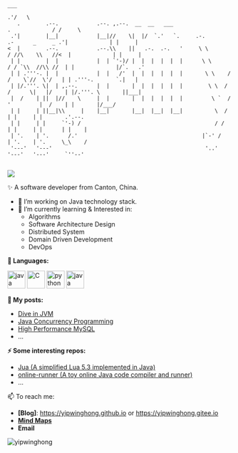 ```
                                                                                                        
                                                                                                            ___   
                                                                                                         .'/   \  
   .        .--.            .--. ,.--.  __  __   ___                                      .             / /     \ 
 .'|        |__|            |__|//    \|  |/  `.'   `.     .-.          .-      _     _ .'|             | |     | 
<  |        .--.            .--.\\    ||   .-.  .-.   '     \ \        / //\    \\   //<  |             | |     | 
 | |        |  |            |  | `'-)/ |  |  |  |  |  |      \ \      / / `\\  //\\ //  | |             |/`.   .' 
 | | .'''-. |  |            |  |   /'  |  |  |  |  |  |       \ \    / /    \`//  \'/   | | .'''-.       `.|   |  
 | |/.'''. \|  | ,.--.      |  |       |  |  |  |  |  |        \ \  / /      \|   |/    | |/.'''. \       ||___|  
 |  /    | ||  |//    \     |  |       |  |  |  |  |  |         \ `  /        '         |  /    | |       |/___/  
 | |     | ||__|\\     |    |__|       |__|  |__|  |__|          \  /                   | |     | |       .'.--.  
 | |     | |     `'-) /                                          / /                    | |     | |      | |    | 
 | '.    | '.      /.'                                       |`-' /                     | '.    | '.     \_\    / 
 '---'   '---'                                                '..'                      '---'   '---'     `''--'  
                                                                                                        
```
<div>

   <img src="https://pronoun.cyou/x/y?subject=He&object=Him&height=20"> 


✨ A software developer from Canton, China.
- 🔭 I’m working on Java technology stack.
- 🌱 I’m currently learning & Interested in: 
  - Algorithms
  - Software Architecture Design
  - Distributed System
  - Domain Driven Development
  - DevOps

**🌈 Languages:** 
<p align="left">
<img src="https://www.vectorlogo.zone/logos/java/java-icon.svg" alt="java" width="40" height="40"/>
<img src="https://ywh-oss.oss-cn-shenzhen.aliyuncs.com/C-lang.svg" alt="C" width="40" />
<img src="https://www.vectorlogo.zone/logos/python/python-icon.svg" alt="python" width="40" height="40"/>
<img src="https://www.vectorlogo.zone/logos/lua/lua-icon.svg" alt="java" width="40" height="40"/>
</p>

**📝 My posts:**
- [Dive in JVM](https://www.processon.com/view/5c8f9682e4b09a16b9a6ec93#map)
- [Java Concurrency Programming](https://www.processon.com/view/5c8f80cce4b0ab74ecdc6f12#map)
- [High Performance MySQL](https://www.processon.com/view/5c9b66e9e4b09bf72a6ab9e8#map)
- ...

**⚡ Some interesting repos:**
- [Jua (A simplified Lua 5.3 implemented in Java)](https://github.com/FreetechRevise/Jua)
- [online-runner (A toy online Java code compiler and runner)](https://github.com/yipwinghong/online-runner)
- ...

📫 To reach me: 
 - **[Blog]**: https://yipwinghong.github.io or https://yipwinghong.gitee.io
 - **[Mind Maps](https://www.processon.com/u/5c84a4fde4b0ed6b42fac9a9/profile)**
 - **Email**

<!--
**yipwinghong/yipwinghong** is a ✨ _special_ ✨ repository because its `README.md` (this file) appears on your GitHub profile.


Here are some ideas to get you started:

- 🔭 I’m currently working on ...
- 🌱 I’m currently learning ...
- 👯 I’m looking to collaborate on ...
- 🤔 I’m looking for help with ...
- 💬 Ask me about ...
- 📫 How to reach me: ...
- 😄 Pronouns: ...
- ⚡ Fun fact: ...
-->


<p> <img src="https://github-readme-stats.vercel.app/api?username=yipwinghong&show_icons=true&theme=dracula" alt="yipwinghong" />

</div>
